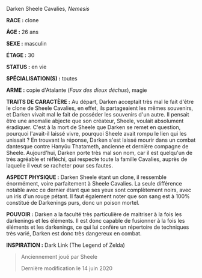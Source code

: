 Darken Sheele Cavalies, *Nemesis*

**RACE :** clone

**ÂGE :** 26 ans

**SEXE :** masculin

**ÉTAGE :** 30

**STATUS :** en vie

**SPÉCIALISATION(S) :** toutes

**ARME :** copie d'Atalante (*Faux des dieux déchus*), magie

**TRAITS DE CARACTÈRE :** Au départ, Darken acceptait très mal le fait d'être le clone de Sheele Cavalies, en effet, ils partageaient les mêmes souvenirs, et Darken vivait mal le fait de posséder les souvenirs d'un autre. Il pensait être une anomalie abjecte que son créateur, Sheele, voulait absolument éradiquer. C'est à la mort de Sheele que Darken se remet en question, pourquoi l'avait-il laissé vivre, pourquoi Sheele avait rompu le lien qui les unissait ? En trouvant la réponse, Darken s'est laissé mourir dans un combat dantesque contre Hanyûu Thatameth, ancienne et dernière compagne de Sheele. Aujourd'hui, Darken porte très mal son nom, car il est quelqu'un de très agréable et réfléchi, qui respecte toute la famille Cavalies, auprès de laquelle il veut se racheter pour ses fautes.

**ASPECT PHYSIQUE :** Darken Sheele étant un clone, il ressemble énormément, voire parfaitement à Sheele Cavalies. La seule différence notable avec ce dernier étant que ses yeux sont complètement noirs, avec un iris d'un rouge pétant. Il faut également noter que son sang est à 100% constitué de Darkenings purs, donc un poison mortel.

**POUVOIR :** Darken a la faculté très particulière de maitriser à la fois les darkenings et les éléments. Il est donc capable de fusionner à la fois les éléments et les darkenings, ce qui lui confère un répertoire de techniques très varié, Darken est donc très dangereux en combat.

**INSPIRATION :** Dark Link (The Legend of Zelda)

> Anciennement joué par Sheele
> 
> Dernière modification le 14 juin 2020
